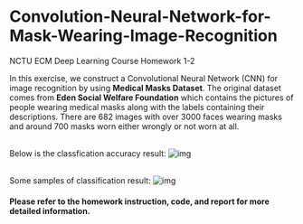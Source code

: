 # Convolution-Neural-Network-for-Mask-Wearing-Image-Recognition
NCTU ECM Deep Learning Course Homework 1-2

In this exercise, we construct a Convolutional Neural Network (CNN) for image recognition
by using **Medical Masks Dataset**. The original dataset comes from **Eden Social Welfare
Foundation** which contains the pictures of people wearing medical masks along with the labels
containing their descriptions. There are 682 images with over 3000 faces wearing masks and
around 700 masks worn either wrongly or not worn at all.

<br> Below is the classfication accuracy result:
![img](https://i.imgur.com/d3WudGi.png)

<br> Some samples of classification result:
![img](https://i.imgur.com/q7uqhkb.png)

#### Please refer to the homework instruction, code, and report for more detailed information.
